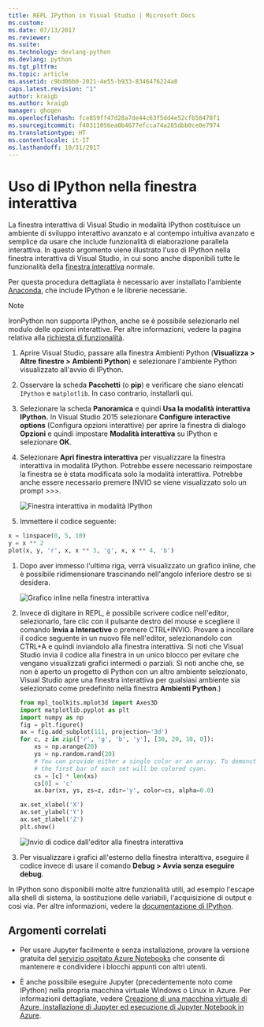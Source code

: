 ```yaml
---
title: REPL IPython in Visual Studio | Microsoft Docs
ms.custom: 
ms.date: 07/13/2017
ms.reviewer: 
ms.suite: 
ms.technology: devlang-python
ms.devlang: python
ms.tgt_pltfrm: 
ms.topic: article
ms.assetid: c9bd06b0-2021-4e55-b933-8346476224a8
caps.latest.revision: "1"
author: kraigb
ms.author: kraigb
manager: ghogen
ms.openlocfilehash: fce859ff47d28a7de44c63f5dd4e52cfb58478f1
ms.sourcegitcommit: f40311056ea0b4677efcca74a285dbb0ce0e7974
ms.translationtype: HT
ms.contentlocale: it-IT
ms.lasthandoff: 10/31/2017
---
```

# <a name="using-ipython-in-the-interactive-window"></a>Uso di IPython nella finestra interattiva

La finestra interattiva di Visual Studio in modalità IPython costituisce un ambiente di sviluppo interattivo avanzato e al contempo intuitiva avanzato e semplice da usare che include funzionalità di elaborazione parallela interattiva. In questo argomento viene illustrato l'uso di IPython nella finestra interattiva di Visual Studio, in cui sono anche disponibili tutte le funzionalità della [finestra interattiva](interactive-repl.md) normale.

Per questa procedura dettagliata è necessario aver installato l'ambiente [Anaconda](https://www.continuum.io), che include IPython e le librerie necessarie.

> [!Note]
> IronPython non supporta IPython, anche se è possibile selezionarlo nel modulo delle opzioni interattive. Per altre informazioni, vedere la pagina relativa alla [richiesta di funzionalità](https://github.com/Microsoft/PTVS/issues/84).

1. Aprire Visual Studio, passare alla finestra Ambienti Python (**Visualizza > Altre finestre > Ambienti Python**) e selezionare l'ambiente Python visualizzato all'avvio di IPython.

1. Osservare la scheda **Pacchetti** (o **pip**) e verificare che siano elencati `IPython` e `matplotlib`. In caso contrario, installarli qui.

1. Selezionare la scheda **Panoramica** e quindi **Usa la modalità interattiva IPython.** In Visual Studio 2015 selezionare **Configure interactive options** (Configura opzioni interattive) per aprire la finestra di dialogo **Opzioni** e quindi impostare **Modalità interattiva** su IPython e selezionare **OK**.    

1. Selezionare **Apri finestra interattiva** per visualizzare la finestra interattiva in modalità IPython. Potrebbe essere necessario reimpostare la finestra se è stata modificata solo la modalità interattiva. Potrebbe anche essere necessario premere INVIO se viene visualizzato solo un prompt >>>.

    ![Finestra interattiva in modalità IPython](media/ipython-repl-03.png)

1. Immettere il codice seguente:

  ```python
  x = linspace(0, 5, 10)
  y = x ** 2
  plot(x, y, 'r', x, x ** 3, 'g', x, x ** 4, 'b')
  ```

1. Dopo aver immesso l'ultima riga, verrà visualizzato un grafico inline, che è possibile ridimensionare trascinando nell'angolo inferiore destro se si desidera.

    ![Grafico inline nella finestra interattiva](media/ipython-repl-04.png)

1. Invece di digitare in REPL, è possibile scrivere codice nell'editor, selezionarlo, fare clic con il pulsante destro del mouse e scegliere il comando **Invia a Interactive** o premere CTRL+INVIO. Provare a incollare il codice seguente in un nuovo file nell'editor, selezionandolo con CTRL+A e quindi inviandolo alla finestra interattiva. Si noti che Visual Studio invia il codice alla finestra in un unico blocco per evitare che vengano visualizzati grafici intermedi o parziali. Si noti anche che, se non è aperto un progetto di Python con un altro ambiente selezionato, Visual Studio apre una finestra interattiva per qualsiasi ambiente sia selezionato come predefinito nella finestra **Ambienti Python**.)

    ```python
    from mpl_toolkits.mplot3d import Axes3D
    import matplotlib.pyplot as plt
    import numpy as np
    fig = plt.figure()
    ax = fig.add_subplot(111, projection='3d')
    for c, z in zip(['r', 'g', 'b', 'y'], [30, 20, 10, 0]):
        xs = np.arange(20)
        ys = np.random.rand(20)
        # You can provide either a single color or an array. To demonstrate this,
        # the first bar of each set will be colored cyan.
        cs = [c] * len(xs) 
        cs[0] = 'c' 
        ax.bar(xs, ys, zs=z, zdir='y', color=cs, alpha=0.8)

    ax.set_xlabel('X') 
    ax.set_ylabel('Y') 
    ax.set_zlabel('Z') 
    plt.show()
    ```

    ![Invio di codice dall'editor alla finestra interattiva](media/ipython-repl-05.png)

1. Per visualizzare i grafici all'esterno della finestra interattiva, eseguire il codice invece di usare il comando **Debug > Avvia senza eseguire debug**.
    
In IPython sono disponibili molte altre funzionalità utili, ad esempio l'escape alla shell di sistema, la sostituzione delle variabili, l'acquisizione di output e così via. Per altre informazioni, vedere la [documentazione di IPython](http://ipython.org/documentation.html).

## <a name="related-topics"></a>Argomenti correlati

- Per usare Jupyter facilmente e senza installazione, provare la versione gratuita del [servizio ospitato Azure Notebooks](https://notebooks.azure.com/) che consente di mantenere e condividere i blocchi appunti con altri utenti.

- È anche possibile eseguire Jupyter (precedentemente noto come IPython) nella propria macchina virtuale Windows o Linux in Azure. Per informazioni dettagliate, vedere [Creazione di una macchina virtuale di Azure, installazione di Jupyter ed esecuzione di Jupyter Notebook in Azure](https://docs.microsoft.com/azure/virtual-machines/virtual-machines-linux-jupyter-notebook).
